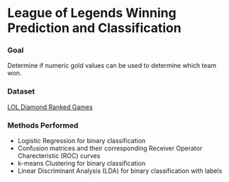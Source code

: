 # League of Legends Winning Prediction and Classification

### Goal
Determine if numeric gold values can be used to determine which team won.

### Dataset
[LOL Diamond Ranked Games](https://www.kaggle.com/datasets/bobbyscience/league-of-legends-diamond-ranked-games-10-min)


### Methods Performed
- Logistic Regression for binary classification
- Confusion matrices and their corresponding Receiver Operator Charecteristic (ROC) curves
- k-means Clustering for binary classification
- Linear Discriminant Analysis (LDA) for binary classification with labels
